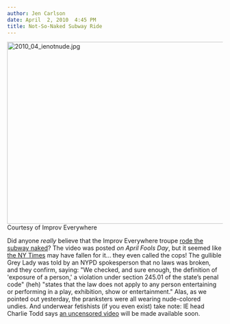 ```yaml
---
author: Jen Carlson
date: April  2, 2010  4:45 PM
title: Not-So-Naked Subway Ride
---
```


<p><span class="mt-enclosure mt-enclosure-image" style="display: inline;"> <img alt="2010_04_ienotnude.jpg" src="https://web.archive.org/web/20120316054048im_/http://gothamist.com/attachments/arts_jen/2010_04_ienotnude.jpg" width="640" height="425" class="image-none"> </span><br>
<span class="photo_caption">Courtesy of Improv Everywhere</span></p>

<p>Did anyone <em>really</em> believe that the Improv Everywhere troupe <a href="https://web.archive.org/web/20120316054048/http://gothamist.com/2010/04/01/extreme_pranking_no_underwear_subwa.php">rode the subway naked</a>? The video was posted <em>on April Fools Day</em>, but it seemed like <a href="https://web.archive.org/web/20120316054048/http://cityroom.blogs.nytimes.com/2010/04/01/subway-nudity-possibly-o-k-with-everyone/">the NY Times</a> may have fallen for it... they even called the cops! The gullible Grey Lady was told by an NYPD spokesperson that no laws was broken, and they confirm, saying: &quot;We checked, and sure enough, the definition of &apos;exposure of a person,&apos; a violation under section 245.01 of the state&#x2019;s penal code&quot; (heh) &quot;states that the law does not apply to any person entertaining or performing in a play, exhibition, show or entertainment.&quot; Alas, as we pointed out yesterday, the pranksters were all wearing nude-colored undies. And underwear fetishists (if you even exist) take note: IE head Charlie Todd says <a href="https://web.archive.org/web/20120316054048/http://improveverywhere.com/2010/04/02/no-underwear-april-fools/">an uncensored video</a> will be made available soon.</p>